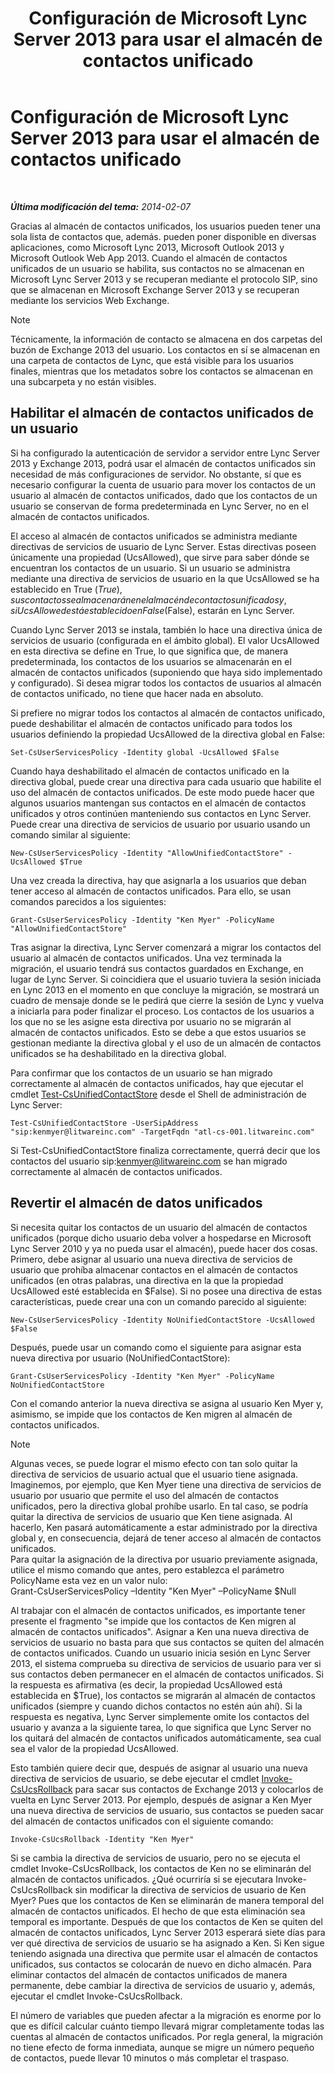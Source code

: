 ﻿---
title: Configuración de Microsoft Lync Server 2013 para usar el almacén de contactos unificado
TOCTitle: Configuración de Microsoft Lync Server 2013 para usar el almacén de contactos unificado
ms:assetid: 6aa17ae3-764e-4986-a900-85a3cdb8c1fc
ms:mtpsurl: https://technet.microsoft.com/es-es/library/JJ688083(v=OCS.15)
ms:contentKeyID: 49889217
ms.date: 01/07/2017
mtps_version: v=OCS.15
ms.translationtype: HT
---

# Configuración de Microsoft Lync Server 2013 para usar el almacén de contactos unificado

 

_**Última modificación del tema:** 2014-02-07_

Gracias al almacén de contactos unificados, los usuarios pueden tener una sola lista de contactos que, además. pueden poner disponible en diversas aplicaciones, como Microsoft Lync 2013, Microsoft Outlook 2013 y Microsoft Outlook Web App 2013. Cuando el almacén de contactos unificados de un usuario se habilita, sus contactos no se almacenan en Microsoft Lync Server 2013 y se recuperan mediante el protocolo SIP, sino que se almacenan en Microsoft Exchange Server 2013 y se recuperan mediante los servicios Web Exchange.


> [!NOTE]
> Técnicamente, la información de contacto se almacena en dos carpetas del buzón de Exchange 2013 del usuario. Los contactos en sí se almacenan en una carpeta de contactos de Lync, que está visible para los usuarios finales, mientras que los metadatos sobre los contactos se almacenan en una subcarpeta y no están visibles.



## Habilitar el almacén de contactos unificados de un usuario

Si ha configurado la autenticación de servidor a servidor entre Lync Server 2013 y Exchange 2013, podrá usar el almacén de contactos unificados sin necesidad de más configuraciones de servidor. No obstante, sí que es necesario configurar la cuenta de usuario para mover los contactos de un usuario al almacén de contactos unificados, dado que los contactos de un usuario se conservan de forma predeterminada en Lync Server, no en el almacén de contactos unificados.

El acceso al almacén de contactos unificados se administra mediante directivas de servicios de usuario de Lync Server. Estas directivas poseen únicamente una propiedad (UcsAllowed), que sirve para saber dónde se encuentran los contactos de un usuario. Si un usuario se administra mediante una directiva de servicios de usuario en la que UcsAllowed se ha establecido en True ($True), sus contactos se almacenarán en el almacén de contactos unificados y, si UcsAllowed está establecido en False ($False), estarán en Lync Server.

Cuando Lync Server 2013 se instala, también lo hace una directiva única de servicios de usuario (configurada en el ámbito global). El valor UcsAllowed en esta directiva se define en True, lo que significa que, de manera predeterminada, los contactos de los usuarios se almacenarán en el almacén de contactos unificados (suponiendo que haya sido implementado y configurado). Si desea migrar todos los contactos de usuarios al almacén de contactos unificado, no tiene que hacer nada en absoluto.

Si prefiere no migrar todos los contactos al almacén de contactos unificado, puede deshabilitar el almacén de contactos unificado para todos los usuarios definiendo la propiedad UcsAllowed de la directiva global en False:

    Set-CsUserServicesPolicy -Identity global -UcsAllowed $False

Cuando haya deshabilitado el almacén de contactos unificado en la directiva global, puede crear una directiva para cada usuario que habilite el uso del almacén de contactos unificados. De este modo puede hacer que algunos usuarios mantengan sus contactos en el almacén de contactos unificados y otros continúen manteniendo sus contactos en Lync Server. Puede crear una directiva de servicios de usuario por usuario usando un comando similar al siguiente:

    New-CsUserServicesPolicy -Identity "AllowUnifiedContactStore" -UcsAllowed $True

Una vez creada la directiva, hay que asignarla a los usuarios que deban tener acceso al almacén de contactos unificados. Para ello, se usan comandos parecidos a los siguientes:

    Grant-CsUserServicesPolicy -Identity "Ken Myer" -PolicyName "AllowUnifiedContactStore"

Tras asignar la directiva, Lync Server comenzará a migrar los contactos del usuario al almacén de contactos unificados. Una vez terminada la migración, el usuario tendrá sus contactos guardados en Exchange, en lugar de Lync Server. Si coincidiera que el usuario tuviera la sesión iniciada en Lync 2013 en el momento en que concluye la migración, se mostrará un cuadro de mensaje donde se le pedirá que cierre la sesión de Lync y vuelva a iniciarla para poder finalizar el proceso. Los contactos de los usuarios a los que no se les asigne esta directiva por usuario no se migrarán al almacén de contactos unificados. Esto se debe a que estos usuarios se gestionan mediante la directiva global y el uso de un almacén de contactos unificados se ha deshabilitado en la directiva global.

Para confirmar que los contactos de un usuario se han migrado correctamente al almacén de contactos unificados, hay que ejecutar el cmdlet [Test-CsUnifiedContactStore](test-csunifiedcontactstore.md) desde el Shell de administración de Lync Server:

    Test-CsUnifiedContactStore -UserSipAddress "sip:kenmyer@litwareinc.com" -TargetFqdn "atl-cs-001.litwareinc.com"

Si Test-CsUnifiedContactStore finaliza correctamente, querrá decir que los contactos del usuario sip:kenmyer@litwareinc.com se han migrado correctamente al almacén de contactos unificados.

## Revertir el almacén de datos unificados

Si necesita quitar los contactos de un usuario del almacén de contactos unificados (porque dicho usuario deba volver a hospedarse en Microsoft Lync Server 2010 y ya no pueda usar el almacén), puede hacer dos cosas. Primero, debe asignar al usuario una nueva directiva de servicios de usuario que prohíba almacenar contactos en el almacén de contactos unificados (en otras palabras, una directiva en la que la propiedad UcsAllowed esté establecida en $False). Si no posee una directiva de estas características, puede crear una con un comando parecido al siguiente:

    New-CsUserServicesPolicy -Identity NoUnifiedContactStore -UcsAllowed $False

Después, puede usar un comando como el siguiente para asignar esta nueva directiva por usuario (NoUnifiedContactStore):

    Grant-CsUserServicesPolicy -Identity "Ken Myer" -PolicyName NoUnifiedContactStore

Con el comando anterior la nueva directiva se asigna al usuario Ken Myer y, asimismo, se impide que los contactos de Ken migren al almacén de contactos unificados.


> [!NOTE]
> Algunas veces, se puede lograr el mismo efecto con tan solo quitar la directiva de servicios de usuario actual que el usuario tiene asignada. Imaginemos, por ejemplo, que Ken Myer tiene una directiva de servicios de usuario por usuario que permite el uso del almacén de contactos unificados, pero la directiva global prohíbe usarlo. En tal caso, se podría quitar la directiva de servicios de usuario que Ken tiene asignada. Al hacerlo, Ken pasará automáticamente a estar administrado por la directiva global y, en consecuencia, dejará de tener acceso al almacén de contactos unificados.<BR>Para quitar la asignación de la directiva por usuario previamente asignada, utilice el mismo comando que antes, pero establezca el parámetro PolicyName esta vez en un valor nulo:<BR>Grant-CsUserServicesPolicy –Identity "Ken Myer" –PolicyName $Null



Al trabajar con el almacén de contactos unificados, es importante tener presente el fragmento "se impide que los contactos de Ken migren al almacén de contactos unificados". Asignar a Ken una nueva directiva de servicios de usuario no basta para que sus contactos se quiten del almacén de contactos unificados. Cuando un usuario inicia sesión en Lync Server 2013, el sistema comprueba su directiva de servicios de usuario para ver si sus contactos deben permanecer en el almacén de contactos unificados. Si la respuesta es afirmativa (es decir, la propiedad UcsAllowed está establecida en $True), los contactos se migrarán al almacén de contactos unificados (siempre y cuando dichos contactos no estén aún ahí). Si la respuesta es negativa, Lync Server simplemente omite los contactos del usuario y avanza a la siguiente tarea, lo que significa que Lync Server no los quitará del almacén de contactos unificados automáticamente, sea cual sea el valor de la propiedad UcsAllowed.

Esto también quiere decir que, después de asignar al usuario una nueva directiva de servicios de usuario, se debe ejecutar el cmdlet [Invoke-CsUcsRollback](invoke-csucsrollback.md) para sacar sus contactos de Exchange 2013 y colocarlos de vuelta en Lync Server 2013. Por ejemplo, después de asignar a Ken Myer una nueva directiva de servicios de usuario, sus contactos se pueden sacar del almacén de contactos unificados con el siguiente comando:

    Invoke-CsUcsRollback -Identity "Ken Myer"

Si se cambia la directiva de servicios de usuario, pero no se ejecuta el cmdlet Invoke-CsUcsRollback, los contactos de Ken no se eliminarán del almacén de contactos unificados. ¿Qué ocurriría si se ejecutara Invoke-CsUcsRollback sin modificar la directiva de servicios de usuario de Ken Myer? Pues que los contactos de Ken se eliminarán de manera temporal del almacén de contactos unificados. El hecho de que esta eliminación sea temporal es importante. Después de que los contactos de Ken se quiten del almacén de contactos unificados, Lync Server 2013 esperará siete días para ver qué directiva de servicios de usuario se ha asignado a Ken. Si Ken sigue teniendo asignada una directiva que permite usar el almacén de contactos unificados, sus contactos se colocarán de nuevo en dicho almacén. Para eliminar contactos del almacén de contactos unificados de manera permanente, debe cambiar la directiva de servicios de usuario y, además, ejecutar el cmdlet Invoke-CsUcsRollback.

El número de variables que pueden afectar a la migración es enorme por lo que es difícil calcular cuánto tiempo llevará migrar completamente todas las cuentas al almacén de contactos unificados. Por regla general, la migración no tiene efecto de forma inmediata, aunque se migre un número pequeño de contactos, puede llevar 10 minutos o más completar el traspaso.

